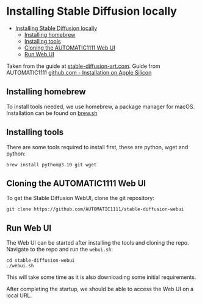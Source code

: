 # Installing Stable Diffusion locally
- [Installing Stable Diffusion locally](#installing-stable-diffusion-locally)
  - [Installing homebrew](#installing-homebrew)
  - [Installing tools](#installing-tools)
  - [Cloning the AUTOMATIC1111 Web UI](#cloning-the-automatic1111-web-ui)
  - [Run Web UI](#run-web-ui)


Taken from the guide at [stable-diffusion-art.com](https://stable-diffusion-art.com/install-mac/). Guide from AUTOMATIC1111 [github.com - Installation on Apple Silicon](https://github.com/AUTOMATIC1111/stable-diffusion-webui/wiki/Installation-on-Apple-Silicon)
## Installing homebrew
To install tools needed, we use homebrew, a package manager for macOS.
Installation can be found on [brew.sh](https://brew.sh/)

## Installing tools
There are some tools required to install first, these are python, wget and python:
```shell
brew install python@3.10 git wget
```

## Cloning the AUTOMATIC1111 Web UI
To get the Stable Diffusion WebUI, clone the git repository:
```shell
git clone https://github.com/AUTOMATIC1111/stable-diffusion-webui
```

## Run Web UI
The Web UI can be started after installing the tools and cloning the repo. Navigate to the repo and run the `webui.sh`:
```shell
cd stable-diffusion-webui
./webui.sh
```

This will take some time as it is also downloading some initial requirements.

After completing the startup, we should be able to access the Web UI on a local URL.